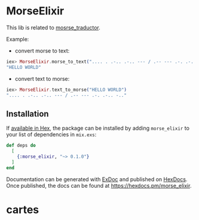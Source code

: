 # MorseElixir
This lib is related to [mosrse_traductor](https://github.com/anonymecrasher/morse_traductor).

Example:
- convert morse to text:
```elixir
iex> MorseElixir.morse_to_text(".... . .-.. .-.. --- / .-- --- .-. .-.. -..")
"HELLO WORLD"
```

- convert text to morse:
```elixir
iex> MorseElixir.text_to_morse("HELLO WORLD")
".... . .-.. .-.. --- / .-- --- .-. .-.. -.."
```


## Installation

If [available in Hex](https://hex.pm/docs/publish), the package can be installed
by adding `morse_elixir` to your list of dependencies in `mix.exs`:

```elixir
def deps do
  [
    {:morse_elixir, "~> 0.1.0"}
  ]
end
```

Documentation can be generated with [ExDoc](https://github.com/elixir-lang/ex_doc)
and published on [HexDocs](https://hexdocs.pm). Once published, the docs can
be found at <https://hexdocs.pm/morse_elixir>.

# cartes

